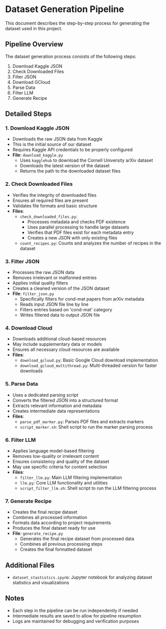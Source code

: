 # Dataset Generation Pipeline

This document describes the step-by-step process for generating the dataset used in this project.

## Pipeline Overview

The dataset generation process consists of the following steps:

1. Download Kaggle JSON
2. Check Downloaded Files
3. Filter JSON
4. Download GCloud
5. Parse Data
6. Filter LLM
7. Generate Recipe

## Detailed Steps

### 1. Download Kaggle JSON
- Downloads the raw JSON data from Kaggle
- This is the initial source of our dataset
- Requires Kaggle API credentials to be properly configured
- **File**: `download_kaggle.py`
  - Uses `kagglehub` to download the Cornell University arXiv dataset
  - Downloads the latest version of the dataset
  - Returns the path to the downloaded dataset files

### 2. Check Downloaded Files
- Verifies the integrity of downloaded files
- Ensures all required files are present
- Validates file formats and basic structure
- **Files**: 
  - `check_downloaded_files.py`: 
    - Processes metadata and checks PDF existence
    - Uses parallel processing to handle large datasets
    - Verifies that PDF files exist for each metadata entry
    - Creates a new JSON with only existing files
  - `count_recipes.py`: Counts and analyzes the number of recipes in the dataset

### 3. Filter JSON
- Processes the raw JSON data
- Removes irrelevant or malformed entries
- Applies initial quality filters
- Creates a cleaned version of the JSON dataset
- **File**: `filter_json.py`
  - Specifically filters for cond-mat papers from arXiv metadata
  - Reads input JSON file line by line
  - Filters entries based on 'cond-mat' category
  - Writes filtered data to output JSON file

### 4. Download Cloud
- Downloads additional cloud-based resources
- May include supplementary data or models
- Ensures all necessary cloud resources are available
- **Files**:
  - `download_gcloud.py`: Basic Google Cloud download implementation
  - `download_gcloud_multithread.py`: Multi-threaded version for faster downloads

### 5. Parse Data
- Uses a dedicated parsing script
- Converts the filtered JSON into a structured format
- Extracts relevant information and metadata
- Creates intermediate data representations
- **Files**:
  - `parse_pdf_marker.py`: Parses PDF files and extracts markers
  - `script_marker.sh`: Shell script to run the marker parsing process

### 6. Filter LLM
- Applies language model-based filtering
- Removes low-quality or irrelevant content
- Ensures consistency and quality of the dataset
- May use specific criteria for content selection
- **Files**:
  - `filter_llm.py`: Main LLM filtering implementation
  - `llm.py`: Core LLM functionality and utilities
  - `script_filter_llm.sh`: Shell script to run the LLM filtering process

### 7. Generate Recipe
- Creates the final recipe dataset
- Combines all processed information
- Formats data according to project requirements
- Produces the final dataset ready for use
- **File**: `generate_recipe.py`
  - Generates the final recipe dataset from processed data
  - Combines all previous processing steps
  - Creates the final formatted dataset

## Additional Files

- `dataset_stastistics.ipynb`: Jupyter notebook for analyzing dataset statistics and visualizations

## Notes

- Each step in the pipeline can be run independently if needed
- Intermediate results are saved to allow for pipeline resumption
- Logs are maintained for debugging and verification purposes
